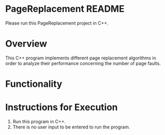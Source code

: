 # PageReplacement README
Please run this PageReplacement project in C++.

# Overview
This C++ program implements different page replacement algorithms in order to analyze their performance concerning the number of page faults.

# Functionality

# Instructions for Execution
1. Run this program in C++.
2. There is no user input to be entered to run the program.


